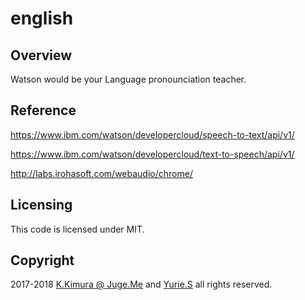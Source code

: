 # english

## Overview

Watson would be your Language pronounciation teacher.

## Reference

https://www.ibm.com/watson/developercloud/speech-to-text/api/v1/

https://www.ibm.com/watson/developercloud/text-to-speech/api/v1/

http://labs.irohasoft.com/webaudio/chrome/

## Licensing

This code is licensed under MIT.

## Copyright

2017-2018  [K.Kimura @ Juge.Me](https://github.com/dotnsf) and [Yurie.S](https://github.com/yuriette16) all rights reserved.
